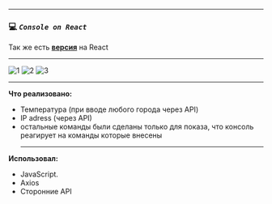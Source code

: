 ____
 ### :computer: *`Console on React`*
 Так же есть [**версия**](https://github.com/Nelerion/Console-React) на React 
____
![1](https://user-images.githubusercontent.com/95306473/183504288-891d6cab-b9ee-4f1e-b4e9-117ab4518d23.png)
![2](https://user-images.githubusercontent.com/95306473/183504295-e534d8ab-ad3c-4eec-9fe6-731172c23692.png)
![3](https://user-images.githubusercontent.com/95306473/183504298-a46a8380-a518-4895-9ee2-c5e58993dc4d.png)
____
**Что реализовано:**
- Температура (при вводе любого города через API)
- IP adress (через API)
- остальные команды были сделаны только для показа, что консоль реагирует на команды которые внесены
  ____
**Использовал:**
- JavaScript.
- Axios
- Сторонние API
